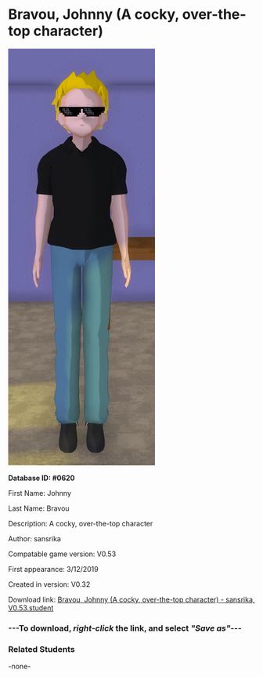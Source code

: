 # Bravou, Johnny (A cocky, over-the-top character)

<img src="../../Files/Images/Bravou, Johnny (A cocky, over-the-top character).png" title="Bravou, Johnny (A cocky, over-the-top character) - sansrika, V0.53">

**Database ID: #0620**

First Name: Johnny

Last Name: Bravou

Description: A cocky, over-the-top character

Author: sansrika

Compatable game version: V0.53

First appearance: 3/12/2019

Created in version: V0.32

Download link: <a href="https://raw.githubusercontent.com/Arbiter1223/Daigaku-Gurashi-Custom-Students/master/Files/Student%20Files/Bravou%2C%20Johnny%20(A%20cocky%2C%20over-the-top%20character)%20-%20sansrika%2C%20V0.53.student">Bravou, Johnny (A cocky, over-the-top character) - sansrika, V0.53.student</a>

### ---**To download, _right-click_ the link, and select _"Save as"_**---

### Related Students

-none-
